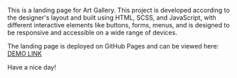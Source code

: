 This is a landing page for Art Gallery. This project is developed according to the designer's layout and built using HTML, SCSS, and JavaScript, with different interactive elements like buttons, forms, menus, and is designed to be responsive and accessible on a wide range of devices.

The landing page is deployed on GitHub Pages and can be viewed here: [DEMO LINK](https://Sbavdik.github.io/THE-MET-landing/)

Have a nice day!
